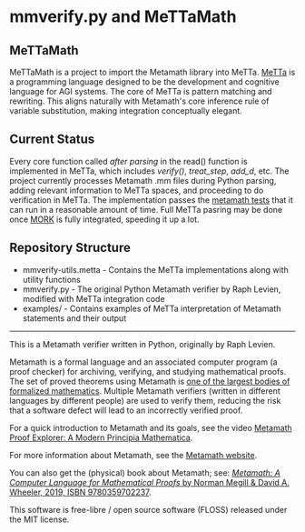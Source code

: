 # mmverify.py and MeTTaMath

## MeTTaMath
MeTTaMath is a project to import the Metamath library into MeTTa.
[MeTTa](https://metta-lang.dev/) is a programming language designed to be the development and cognitive language for AGI systems. The core of MeTTa is pattern matching and rewriting. This aligns naturally with Metamath's core inference rule of variable substitution, making integration conceptually elegant.


## Current Status
Every core function called _after parsing_ in the read() function is implemented in MeTTa, which includes _verify()_, _treat_step_, _add_d_, etc. The project currently processes Metamath .mm files during Python parsing, adding relevant information to MeTTa spaces, and proceeding to do verification in MeTTa.  The implementation passes the [metamath tests](https://github.com/zariuq/metamath-test) that it can run in a reasonable amount of time.  Full MeTTa pasring may be done once [MORK](https://github.com/trueagi-io/MORK) is fully integrated, speeding it up a lot.


## Repository Structure

* mmverify-utils.metta - Contains the MeTTa implementations along with utility functions
* mmverify.py - The original Python Metamath verifier by Raph Levien, modified with MeTTa integration code
* examples/ - Contains examples of MeTTa interpretation of Metamath statements and their output

---

This is a Metamath verifier written in Python, originally by Raph Levien.

Metamath is a formal language and an associated computer program (a proof checker) for archiving, verifying, and studying mathematical proofs.  The set of proved theorems using Metamath is [one of the largest bodies of formalized mathematics](http://us.metamath.org/mm_100.html). Multiple Metamath verifiers (written in different languages by different people) are used to verify them, reducing the risk that a software defect will lead to an incorrectly verified proof.

For a quick introduction to Metamath and its goals, see the video
[Metamath Proof Explorer: A Modern Principia Mathematica](https://www.youtube.com/watch?v=8WH4Rd4UKGE).

For more information about Metamath, see the [Metamath website](http://us.metamath.org/).

You can also get the (physical) book about Metamath; see: [*Metamath: A Computer Language for Mathematical Proofs* by Norman Megill & David A. Wheeler, 2019, ISBN 9780359702237](http://www.lulu.com/shop/norman-megill-and-david-a-wheeler/metamath-a-computer-language-for-mathematical-proofs/hardcover/product-24129769.html).

This software is free-libre / open source software (FLOSS) released under the MIT license.
